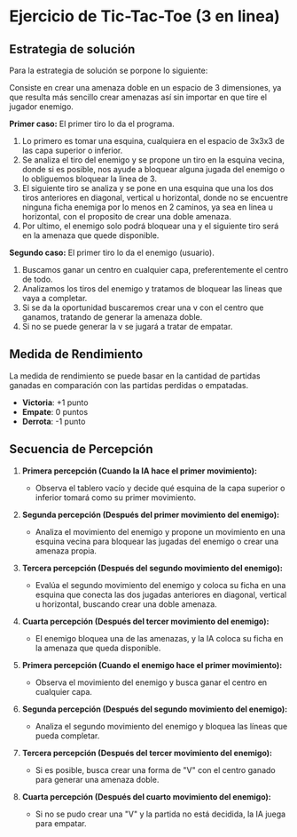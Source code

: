 # Ejercicio de Tic-Tac-Toe (3 en linea)

## Estrategia de solución

Para la estrategia de solución se porpone lo siguiente:

Consiste en crear una amenaza doble en un espacio de 3 dimensiones, ya que resulta más sencillo crear amenazas así sin importar en que tire el jugador enemigo.

**Primer caso:** El primer tiro lo da el programa.
1. Lo primero es tomar una esquina, cualquiera en el espacio de 3x3x3 de las capa superior o inferior.
2. Se analiza el tiro del enemigo y se propone un tiro en la esquina vecina, donde si es posible, nos ayude a bloquear alguna jugada del enemigo o lo obliguemos bloquear la linea de 3.
3. El siguiente tiro se analiza y se pone en una esquina que una los dos tiros anteriores en diagonal, vertical u horizontal, donde no se encuentre ninguna ficha enemiga por lo menos en 2 caminos, ya sea en linea u horizontal, con el proposito de crear una doble amenaza.
4. Por ultimo, el enemigo solo podrá bloquear una y el siguiente tiro será en la amenaza que quede disponible.

**Segundo caso:** El primer tiro lo da el enemigo (usuario).
1. Buscamos ganar un centro en cualquier capa, preferentemente el centro de todo.
2. Analizamos los tiros del enemigo y tratamos de bloquear las lineas que vaya a completar.
3. Si se da la oportunidad buscaremos crear una v con el centro que ganamos, tratando de generar la amenaza doble.
4. Si no se puede generar la v se jugará a tratar de empatar.


## Medida de Rendimiento

La medida de rendimiento se puede basar en la cantidad de partidas ganadas en comparación con las partidas perdidas o empatadas.

- **Victoria**: +1 punto
- **Empate**: 0 puntos
- **Derrota**: -1 punto

## Secuencia de Percepción

1. **Primera percepción (Cuando la IA hace el primer movimiento):**
   - Observa el tablero vacío y decide qué esquina de la capa superior o inferior tomará como su primer movimiento.

2. **Segunda percepción (Después del primer movimiento del enemigo):**
   - Analiza el movimiento del enemigo y propone un movimiento en una esquina vecina para bloquear las jugadas del enemigo o crear una amenaza propia.
   
3. **Tercera percepción (Después del segundo movimiento del enemigo):**
   - Evalúa el segundo movimiento del enemigo y coloca su ficha en una esquina que conecta las dos jugadas anteriores en diagonal, vertical u horizontal, buscando crear una doble amenaza.
   
4. **Cuarta percepción (Después del tercer movimiento del enemigo):**
   - El enemigo bloquea una de las amenazas, y la IA coloca su ficha en la amenaza que queda disponible.

5. **Primera percepción (Cuando el enemigo hace el primer movimiento):**
   - Observa el movimiento del enemigo y busca ganar el centro en cualquier capa.
   
6. **Segunda percepción (Después del segundo movimiento del enemigo):**
   - Analiza el segundo movimiento del enemigo y bloquea las líneas que pueda completar.

7. **Tercera percepción (Después del tercer movimiento del enemigo):**
   - Si es posible, busca crear una forma de "V" con el centro ganado para generar una amenaza doble.
   
8. **Cuarta percepción (Después del cuarto movimiento del enemigo):**
   - Si no se pudo crear una "V" y la partida no está decidida, la IA juega para empatar.
